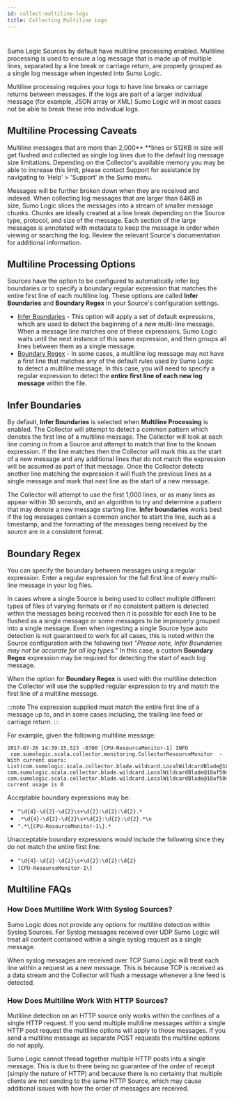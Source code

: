 ```yaml
---
id: collect-multiline-logs
title: Collecting Multiline Logs
---
```


#

Sumo Logic Sources by default have multiline processing enabled. Multiline processing is used to ensure a log message that is made up of multiple lines, separated by a line break or carriage return, are properly grouped as a single log message when ingested into Sumo Logic.

Multiline processing requires your logs to have line breaks or carriage returns between messages. If the logs are part of a larger individual message (for example, JSON array or XML) Sumo Logic will in most cases not be able to break these into individual logs.

## Multiline Processing Caveats

Multiline messages that are more than 2,000** **lines or 512KB in size will get flushed and collected as single log lines due to the default log message size limitations. Depending on the Collector's available memory you may be able to increase this limit, please contact Support for assistance by navigating to 'Help' \> 'Support' in the Sumo
menu.

Messages will be further broken down when they are received and indexed. When collecting log messages that are larger than 64KB in size, Sumo Logic slices the messages into a stream of smaller message chunks. Chunks are ideally created at a line break depending on the Source type, protocol, and size of the message. Each section of the large messages is annotated with metadata to keep the message in order when viewing or searching the log. Review the relevant Source's documentation for additional information.

## Multiline Processing Options

Sources have the option to be configured to automatically infer log boundaries or to specify a boundary regular expression that matches the entire first line of each multiline log. These options are called **Infer Boundaries** and **Boundary Regex** in your Source's configuration settings.

* [Infer Boundaries](#infer-boundaries) - This option will apply a set of default expressions, which are used to detect the beginning of a new multi-line message. When a message line matches one of these expressions, Sumo Logic waits until the next instance of this same expression, and then groups all lines between them as a single message. 
* [Boundary Regex](#boundary-regex) - In some cases, a multiline log message may not have a first line that matches any of the default rules used by Sumo Logic to detect a multiline message. In this case, you will need to specify a regular expression to detect the **entire first line of each new log message** within the file. 

## Infer Boundaries

By default, **Infer Boundaries** is selected when **Multiline Processing** is enabled. The Collector will attempt to detect a common pattern which denotes the first line of a multiline message. The Collector will look at each line coming in from a Source and attempt to match that line to the known expression. If the line matches then the Collector will mark this as the start of a new message and any additional lines that do not match the expression will be assumed as part of that message. Once the Collector detects another line matching the expression it will flush the previous lines as a single message and mark that next line as the start of a new message.

The Collector will attempt to use the first 1,000 lines, or as many lines as appear within 30 seconds, and an algorithm to try and determine a pattern that may denote a new message starting line. **Infer boundaries** works best if the log messages contain a common anchor to start the line, such as a timestamp, and the formatting of the messages being received by the source are in a consistent format.

## Boundary Regex

You can specify the boundary between messages using a regular expression. Enter a regular expression for the full first line of every multi-line message in your log files.

In cases where a single Source is being used to collect multiple different types of files of varying formats or if no consistent pattern is detected within the messages being received then it is possible for each line to be flushed as a single message or some messages to be improperly grouped into a single message. Even when ingesting a single Source type auto detection is not guaranteed to work for all cases, this is noted within the Source configuration with the following text "*Please note, Infer Boundaries may not be accurate for all log types.*" In this case, a custom **Boundary Regex** expression may be required for detecting the start of each log message.

When the option for **Boundary Regex** is used with the multiline detection the Collector will use the supplied regular expression to try and match the first line of a multiline message.

:::note
The expression supplied must match the entire first line of a message up to, and in some cases including, the trailing line feed or carriage return.
:::

For example, given the following multiline message:

```
2017-07-26 14:39:15,523 -0700 [CPU-ResourceMonitor-1] INFO  com.sumologic.scala.collector.monitoring.CollectorResourceMonitor  - With current users: List(com.sumologic.scala.collector.blade.wildcard.LocalWildcardBlade@18af50d9, com.sumologic.scala.collector.blade.wildcard.LocalWildcardBlade@18af50d4, com.sumologic.scala.collector.blade.wildcard.LocalWildcardBlade@18af50da),  current usage is 0
```

Acceptable boundary expressions may be:

* `^\d{4}-\d{2}-\d{2}\s+\d{2}:\d{2}:\d{2}.*`
* `.*\d{4}-\d{2}-\d{2}\s+\d{2}:\d{2}:\d{2}.*\n`
* `^.*\[CPU-ResourceMonitor-1\].*`

Unacceptable boundary expressions would include the following since they
do not match the entire first line:

* `^\d{4}-\d{2}-\d{2}\s+\d{2}:\d{2}:\d{2}`
* `[CPU-ResourceMonitor-1\]`

## Multiline FAQs

### How Does Multiline Work With Syslog Sources?

Sumo Logic does not provide any options for multiline detection within Syslog Sources. For Syslog messages received over UDP Sumo Logic will treat all content contained within a single syslog request as a single message.  

When syslog messages are received over TCP Sumo Logic will treat each line within a request as a new message. This is because TCP is received as a data stream and the Collector will flush a message whenever a line feed is detected.

### How Does Multiline Work With HTTP Sources?

Mutliline detection on an HTTP source only works within the confines of a single HTTP request. If you send multiple multiline messages within a single HTTP post request the multiline options will apply to those messages. If you send a multiline message as separate POST requests the multiline options do not apply.

Sumo Logic cannot thread together multiple HTTP posts into a single message. This is due to there being no guarantee of the order of receipt (simply the nature of HTTP) and because there is no certainty that multiple clients are not sending to the same HTTP Source, which may cause additional issues with how the order of messages are received.
